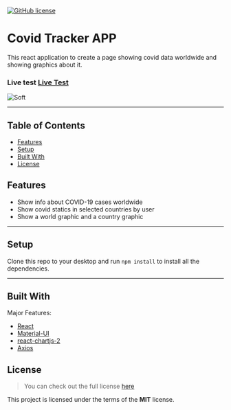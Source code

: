 [![GitHub license](https://img.shields.io/github/license/hadessama1994/chat_app)](https://github.com/hadessama1994/chat_app) 


# Covid Tracker APP

This react application to create a page showing covid data worldwide and showing graphics about it.

### Live test [Live Test](https://polar-gorge-29795.herokuapp.com/)

![Soft](https://i.imgur.com/U194DgD.png)

---

<!-- TABLE OF CONTENTS -->

## Table of Contents

* [Features](#features)
* [Setup](#setup)
* [Built With](#built-with)
* [License](#license)


## Features

- Show info about COVID-19 cases worldwide
- Show covid statics in selected countries by user
- Show a world graphic and a country graphic 

---

## Setup
Clone this repo to your desktop and run `npm install` to install all the dependencies.

---

## Built With
Major Features:

- [React](https://pt-br.reactjs.org/) 
- [Material-UI](https://material-ui.com/pt/)
- [react-chartjs-2](https://github.com/jerairrest/react-chartjs-2)
- [Axios](https://github.com/axios/axios)


## License
>You can check out the full license [here](https://github.com/IgorAntun/node-chat/blob/master/LICENSE)

This project is licensed under the terms of the **MIT** license.

